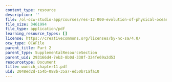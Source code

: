 ```yaml
---
content_type: resource
description: ''
file: /ol-ocw-studio-app/courses/res-12-000-evolution-of-physical-oceanography-spring-2007/2048ed2d154b088b35a7ed50b71afa10_wunsch_chapter11.pdf
file_size: 3461994
file_type: application/pdf
learning_resource_types: []
license: https://creativecommons.org/licenses/by-nc-sa/4.0/
ocw_type: OCWFile
parent_title: Part 2
parent_type: SupplementalResourceSection
parent_uid: 293166d4-7eb3-8b0d-338f-324fe69a2d53
resourcetype: Document
title: wunsch_chapter11.pdf
uid: 2048ed2d-154b-088b-35a7-ed50b71afa10
---
```

